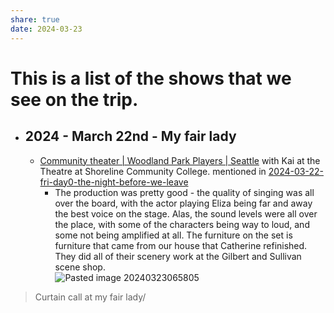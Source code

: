 ```yaml
---
share: true
date: 2024-03-23
---
```


# This is a list of the shows that we see on the trip.




- ## 2024 - March 22nd - My fair lady
	- [Community theater | Woodland Park Players | Seattle](https://www.woodlandparkplayers.org/) with Kai at the Theatre at Shoreline Community College.  mentioned in [2024-03-22-fri-day0-the-night-before-we-leave](trip-reports/2024-03-22-fri-day0-the-night-before-we-leave.md)
		- The production was pretty good - the quality of singing was all over the board, with the actor playing Eliza being far and away the best voice on the stage. Alas, the sound levels were all over the place, with some of the characters being way to loud, and some not being amplified at all.  The furniture on the set is furniture that came from our house that Catherine refinished.   They did all of their scenery work at the Gilbert and Sullivan scene shop.  
![Pasted image 20240323065805](./attachments/Pasted%20image%2020240323065805.png)
> Curtain call at my fair lady/
